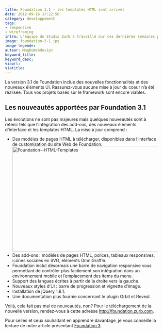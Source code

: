 ```yaml
---
title: Foundation 3.1 – les templates HTML sont arrivés
date: 2012-09-16 17:22:56
category: developpement
tags:
- responsive
- wireframing
intro: L'équipe du Studio Zurb a travaillé dur ces dernières semaines pour fournir à la communauté du Framework Foundation une nouvelle mouture de cet outil de prototypage.
image: foundation-3-1.jpg
image-legende:
auteur: MagDuWebdesign
keyword_title:
keyword_desc:
viaurl:
viatitle:
---
```


<p>La version 3.1 de Foundation inclue des nouvelles fonctionnalités et des nouveaux éléments UI. Rassurez-vous aucune mise à jour du coeur n’a été réalisée. Tous vos projets basés sur le framework sont encore viables.</p>
<h2>Les nouveautés apportées par Foundation 3.1</h2>
<p>Les évolutions ne sont pas majeures mais quelques nouveautés sont à retenir tels que l’intégration des add-ons, des nouveaux éléments d’interface et les templates HTML. La mise à jour comprend :</p>
<ul>
<li>Des modèles de pages HTML à télécharger, disponibles dans l’interface de customisation du site Web de Foundation.<img class="alignnone size-full wp-image-1060" title="Foundation--HTML-Templates" src="http://magazineduwebdesign.com/wp-content/uploads/2012/09/Foundation-HTML-Templates.jpg" alt="Foundation--HTML-Templates" width="555" height="346"></li>
<li>Des add-ons : modèles de pages HTML, polices, tableaux responsives, icônes sociales en SVG, éléments OmniGraffle.</li>
<li>Foundation&nbsp;inclut&nbsp;désormais une barre de navigation responsive vous permettant de contrôler plus facilement son intégration dans un environnement mobile et l’emplacement des items du menu.</li>
<li>Support des langues écrites à partir de la droite vers la gauche.</li>
<li>Nouveaux styles d’UI : barre de progression et vignette d’image.</li>
<li>Installation de jQuery 1.8.1.</li>
<li>Une documentation plus fournie concernant le plugin Orbit et Reveal.</li>
</ul>
<p>Voilà, cela fait pas mal de nouveautés, non? Pour le téléchargement de la nouvelle version, rendez-vous à cette adresse&nbsp;<a href="http://foundation.zurb.com/">http://foundation.zurb.com</a>.</p>
<p>Pour celles et ceux souhaitant en apprendre davantage, je vous conseille la lecture de notre article présentant <a title="Place à la pratique, les outils de wireframing HTML – 3/3" href="http://magazineduwebdesign.com/place-a-la-pratique-les-outils-de-wireframing-html-33">Foundation 3</a>.</p>